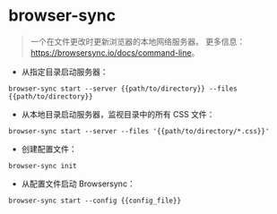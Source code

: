 # browser-sync

> 一个在文件更改时更新浏览器的本地网络服务器。
> 更多信息：<https://browsersync.io/docs/command-line>。

- 从指定目录启动服务器：

`browser-sync start --server {{path/to/directory}} --files {{path/to/directory}}`

- 从本地目录启动服务器，监视目录中的所有 CSS 文件：

`browser-sync start --server --files '{{path/to/directory/*.css}}'`

- 创建配置文件：

`browser-sync init`

- 从配置文件启动 Browsersync：

`browser-sync start --config {{config_file}}`